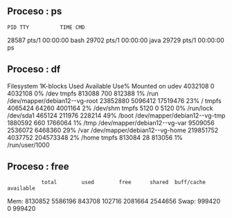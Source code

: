 ## Proceso : ps
    PID TTY          TIME CMD
  28587 pts/1    00:00:00 bash
  29702 pts/1    00:00:00 java
  29729 pts/1    00:00:00 ps
## Proceso : df
Filesystem                    1K-blocks    Used Available Use% Mounted on
udev                            4032108       0   4032108   0% /dev
tmpfs                            813088     700    812388   1% /run
/dev/mapper/debian12--vg-root  23852880 5096412  17519476  23% /
tmpfs                           4065424   64260   4001164   2% /dev/shm
tmpfs                              5120       0      5120   0% /run/lock
/dev/sda1                        465124  211976    228214  49% /boot
/dev/mapper/debian12--vg-tmp    1880592     660   1766064   1% /tmp
/dev/mapper/debian12--vg-var    9509056 2536072   6468360  29% /var
/dev/mapper/debian12--vg-home 219851752 4037752 204573348   2% /home
tmpfs                            813084      28    813056   1% /run/user/1000
## Proceso : free
               total        used        free      shared  buff/cache   available
Mem:         8130852     5586196      843708      102716     2081664     2544656
Swap:         999420           0      999420
